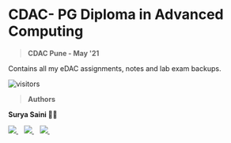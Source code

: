 # CDAC- PG Diploma in Advanced Computing

> **CDAC Pune - May '21**

Contains all my eDAC assignments, notes and lab exam backups.

![visitors](https://visitor-badge.glitch.me/badge?page_id=suryasaini96.cdac-dac)

> **Authors**

**Surya Saini 👨‍💻** 

<p align='left'>
  
  <a href="https://www.linkedin.com/in/suryasaini/">
    <img src="https://img.shields.io/badge/linkedin-%230077B5.svg?&style=for-the-badge&logo=linkedin&logoColor=white" />
  </a>&nbsp;&nbsp;
  <a href="https://www.instagram.com/surya.saini/">
    <img src="https://img.shields.io/badge/instagram-%23E4405F.svg?&style=for-the-badge&logo=instagram&logoColor=white" />        
  </a>&nbsp;&nbsp;
  
  <a href="https://github.com/suryasaini96">
    <img src="https://img.shields.io/badge/GitHub-100000?style=for-the-badge&logo=github&logoColor=white" />        
  </a>&nbsp;&nbsp;
  
  
  
</p>

